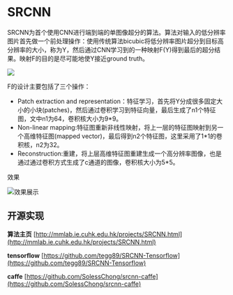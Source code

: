 # SRCNN #
SRCNN为首个使用CNN进行端到端的单图像超分的算法。算法对输入的低分辨率图片首先做一个前处理操作：使用传统算法bicubic将低分辨率图片超分到目标高分辨率的大小，称为Y，然后通过CNN学习到的一种映射F(Y)得到最后的超分结果。映射F的目的是尽可能地使Y接近ground truth。

![](https://github.com/jlygit/AI-video-enhance/blob/master/super%20resolution/image/QQ%E6%88%AA%E5%9B%BE20181217172119.jpg)

F的设计主要包括了三个操作：

- Patch extraction and representation：特征学习，首先将Y分成很多固定大小的小块(patches)，然后通过卷积学习到特征向量，最后生成了n1个特征图，文中n1为64，卷积核大小为9*9。
- Non-linear mapping:特征图重新非线性映射，将上一层的特征图映射到另一个高维特征图(mapped vector)，最后得到n2个特征图，这里采用了1*1的卷积核，n2为32。
- Reconstruction:重建，将上层高维特征图重建生成一个高分辨率图像，也是通过通过卷积方式生成了c通道的图像，卷积核大小为5*5。

效果

![效果展示](https://github.com/jlygit/AI-video-enhance/blob/master/super%20resolution/image/QQ%E6%88%AA%E5%9B%BE20181217174219.jpg)


## 开源实现 ##

**算法主页**  [http://mmlab.ie.cuhk.edu.hk/projects/SRCNN.html](http://mmlab.ie.cuhk.edu.hk/projects/SRCNN.html)

**tensorflow**  [https://github.com/tegg89/SRCNN-Tensorflow](https://github.com/tegg89/SRCNN-Tensorflow)

**caffe** [https://github.com/SolessChong/srcnn-caffe](https://github.com/SolessChong/srcnn-caffe)
